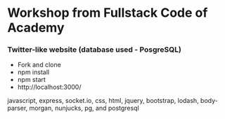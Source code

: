 # Workshop from Fullstack Code of Academy

### Twitter-like website (database used - PosgreSQL)

- Fork and clone
- npm install
- npm start
- http://localhost:3000/


javascript, express, socket.io, css, html, jquery, bootstrap, lodash, body-parser, morgan, nunjucks, pg, and postgresql
